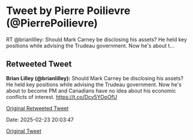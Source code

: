# Tweet by Pierre Poilievre (@PierrePoilievre)

RT @brianlilley: Should Mark Carney be disclosing his assets?
He held key positions while advising the Trudeau government.
Now he's about t…

## Retweeted Tweet

**Brian Lilley (@brianlilley):** Should Mark Carney be disclosing his assets?
He held key positions while advising the Trudeau government.
Now he's about to become PM and Canadians have no idea about his economic conflicts of interest. https://t.co/Dcy5YOpOfU

[Original Retweeted Tweet](https://x.com/brianlilley/status/1893724332779556874)

Date: 2025-02-23 20:03:47

[Original Tweet](https://x.com/PierrePoilievre/status/1893753644303991029)

